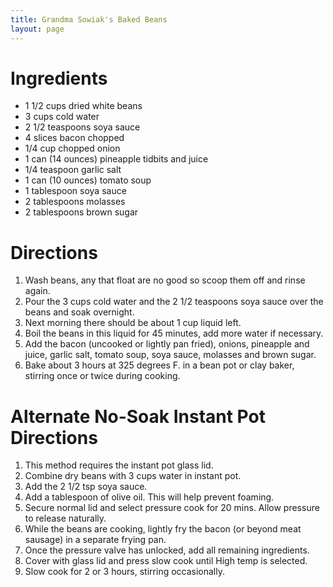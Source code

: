 ```yaml
---
title: Grandma Sowiak's Baked Beans
layout: page
---
```



# Ingredients

* 1 1/2 cups dried white beans
* 3 cups cold water
* 2 1/2 teaspoons soya sauce
* 4 slices bacon chopped
* 1/4 cup chopped onion
* 1 can (14 ounces) pineapple tidbits and juice
* 1/4 teaspoon garlic salt
* 1 can (10 ounces) tomato soup
* 1 tablespoon soya sauce
* 2 tablespoons molasses
* 2 tablespoons brown sugar

# Directions

1. Wash beans, any that float are no good so scoop them off and rinse again.
1. Pour the 3 cups cold water and the 2 1/2 teaspoons soya sauce over the beans and soak overnight.
1. Next morning there should be about 1 cup liquid left.
1. Boil the beans in this liquid for 45 minutes, add more water if necessary.
1. Add the bacon (uncooked or lightly pan fried), onions, pineapple and juice, garlic salt, tomato soup, soya sauce, molasses and brown sugar.
1. Bake about 3 hours at 325 degrees F. in a bean pot or clay baker, stirring once or twice during cooking.


# Alternate No-Soak Instant Pot Directions

1.  This method requires the instant pot glass lid.
1.  Combine dry beans with 3 cups water in instant pot.
1.  Add the 2 1/2 tsp soya sauce.
1.  Add a tablespoon of olive oil.  This will help prevent foaming.
1.  Secure normal lid and select pressure cook for 20 mins.  Allow pressure to release naturally.
1.  While the beans are cooking, lightly fry the bacon (or beyond meat sausage) in a separate frying pan.
1.  Once the pressure valve has unlocked, add all remaining ingredients.
1.  Cover with glass lid and press slow cook until High temp is selected.
1.  Slow cook for 2 or 3 hours, stirring occasionally.

